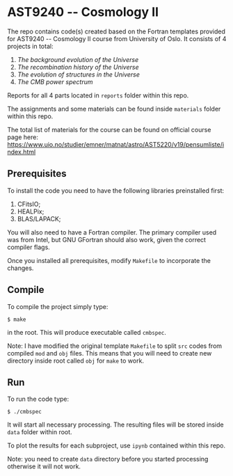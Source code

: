 # AST9240 -- Cosmology II

The repo contains code(s) created based on the Fortran templates provided for AST9240 -- Cosmology II course from University of Oslo. It consists of 4 projects in total:

1. _The background evolution of the Universe_
2. _The recombination history of the Universe_
3. _The evolution of structures in the Universe_
4. _The CMB power spectrum_

Reports for all 4 parts located in `reports` folder within this repo.

The assignments and some materials can be found inside `materials` folder within this repo.

The total list of materials for the course can be found on official course page here:
https://www.uio.no/studier/emner/matnat/astro/AST5220/v19/pensumliste/index.html

## Prerequisites

To install the code you need to have the following libraries preinstalled first:

1. CFitsIO;
2. HEALPix;
3. BLAS/LAPACK;

You will also need to have a Fortran compiler. The primary compiler used was from Intel, but GNU GFortran should also work, given the correct compiler flags.

Once you installed all prerequisites, modify `Makefile` to incorporate the changes.

## Compile

To compile the project simply type:
```
$ make
```
in the root. This will produce executable called `cmbspec`.

Note: I have modified the original template `Makefile` to split `src` codes from compiled `mod` and `obj` files. This means that you will need to create new directory inside root called `obj` for `make` to work. 

## Run

To run the code type:
```
$ ./cmbspec
```
It will start all necessary processing. The resulting files will be stored inside `data` folder within root.

To plot the results for each subproject, use `ipynb` contained within this repo.

Note: you need to create `data` directory before you started processing otherwise it will not work.
